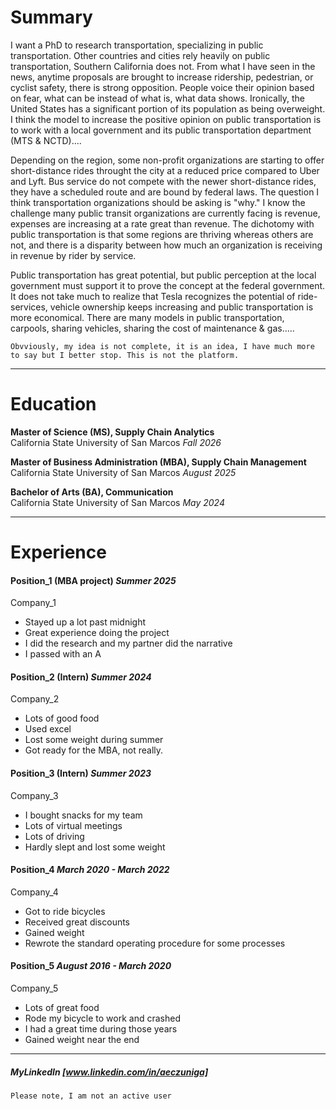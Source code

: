 # Summary
I want a PhD to research transportation, specializing in public transportation. Other countries and cities rely heavily on public transportation, Southern California does not. From what I have seen in the news, anytime proposals are brought to increase ridership, pedestrian, or cyclist safety, there is strong opposition. People voice their opinion based on fear, what can be instead of what is, what data shows. Ironically, the United States has a significant portion of its population as being overweight. I think the model to increase the positive opinion on public transportation is to work with a local government and its public transportation department (MTS & NCTD)....

Depending on the region, some non-profit organizations are starting to offer short-distance rides throught the city at a reduced price compared to Uber and Lyft. Bus service do not compete with the newer short-distance rides, they have a scheduled route and are bound by federal laws. The question I think transportation organizations should be asking is "why." I know the challenge many public transit organizations are currently facing is revenue, expenses are increasing at a rate great than revenue. The dichotomy with public transportation is that some regions are thriving whereas others are not, and there is a disparity between how much an organization is receiving in revenue by rider by service. 

Public transportation has great potential, but public perception at the local government must support it to prove the concept at the federal government. It does not take much to realize that Tesla recognizes the potential of ride-services, vehicle ownership keeps increasing and public transportation is more economical. There are many models in public transportation, carpools, sharing vehicles, sharing the cost of maintenance & gas.....


```Obvviously, my idea is not complete, it is an idea, I have much more to say but I better stop. This is not the platform.```

***

# Education
**Master of Science (MS), Supply Chain Analytics**          
California State University of San Marcos      _Fall 2026_

**Master of Business Administration (MBA), Supply Chain Management**          
California State University of San Marcos      _August 2025_

**Bachelor of Arts (BA), Communication**          
California State University of San Marcos      _May 2024_


***

# Experience
#### Position_1 (MBA project)     _Summer 2025_
Company_1
*   Stayed up a lot past midnight
*   Great experience doing the project
*   I did the research and my partner did the narrative
*   I passed with an A


#### Position_2 (Intern)      _Summer 2024_
Company_2
*   Lots of good food
*   Used excel
*   Lost some weight during summer
*   Got ready for the MBA, not really.


#### Position_3 (Intern)      _Summer 2023_
Company_3
*   I bought snacks for my team
*   Lots of virtual meetings
*   Lots of driving
*   Hardly slept and lost some weight


#### Position_4      _March 2020 - March 2022_
Company_4
*   Got to ride bicycles 
*   Received great discounts
*   Gained weight
*   Rewrote the standard operating procedure for some processes

#### Position_5      _August 2016 - March 2020_
Company_5
*   Lots of great food
*   Rode my bicycle to work and crashed
*   I had a great time during those years
*   Gained weight near the end

***

##### _MyLinkedIn [www.linkedin.com/in/aeczuniga]_ #####

```
Please note, I am not an active user
```
